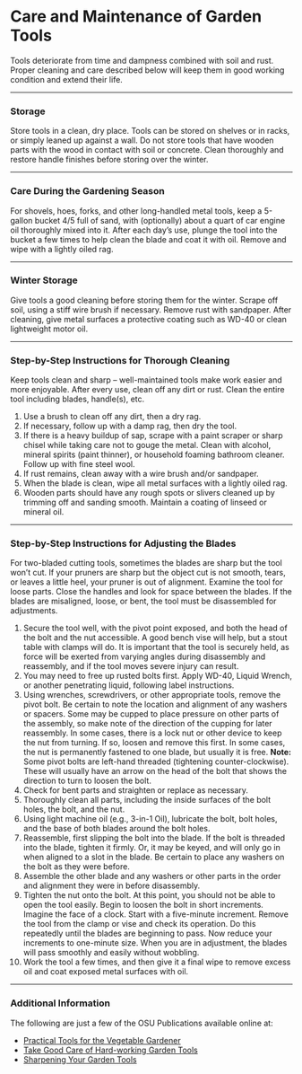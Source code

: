 # Care and Maintenance of Garden Tools

Tools deteriorate from time and dampness combined with soil and rust. Proper cleaning and care described below will keep them in good working condition and extend their life.

---

### Storage

Store tools in a clean, dry place. Tools can be stored on shelves or in racks, or simply leaned up against a wall. Do not store tools that have wooden parts with the wood in contact with soil or concrete. Clean thoroughly and restore handle finishes before storing over the winter.

---

### Care During the Gardening Season

For shovels, hoes, forks, and other long-handled metal tools, keep a 5-gallon bucket 4/5 full of sand, with (optionally) about a quart of car engine oil thoroughly mixed into it. After each day’s use, plunge the tool into the bucket a few times to help clean the blade and coat it with oil. Remove and wipe with a lightly oiled rag.

---

### Winter Storage

Give tools a good cleaning before storing them for the winter. Scrape off soil, using a stiff wire brush if necessary. Remove rust with sandpaper. After cleaning, give metal surfaces a protective coating such as WD-40 or clean lightweight motor oil.

---

### Step-by-Step Instructions for Thorough Cleaning

Keep tools clean and sharp – well-maintained tools make work easier and more enjoyable. After every use, clean off any dirt or rust. Clean the entire tool including blades, handle(s), etc.

1. Use a brush to clean off any dirt, then a dry rag.
2. If necessary, follow up with a damp rag, then dry the tool.
3. If there is a heavy buildup of sap, scrape with a paint scraper or sharp chisel while taking care not to gouge the metal. Clean with alcohol, mineral spirits (paint thinner), or household foaming bathroom cleaner. Follow up with fine steel wool.
4. If rust remains, clean away with a wire brush and/or sandpaper.
5. When the blade is clean, wipe all metal surfaces with a lightly oiled rag.
6. Wooden parts should have any rough spots or slivers cleaned up by trimming off and sanding smooth. Maintain a coating of linseed or mineral oil.

---

### Step-by-Step Instructions for Adjusting the Blades

For two-bladed cutting tools, sometimes the blades are sharp but the tool won’t cut. If your pruners are sharp but the object cut is not smooth, tears, or leaves a little heel, your pruner is out of alignment. Examine the tool for loose parts. Close the handles and look for space between the blades. If the blades are misaligned, loose, or bent, the tool must be disassembled for adjustments.

1. Secure the tool well, with the pivot point exposed, and both the head of the bolt and the nut accessible. A good bench vise will help, but a stout table with clamps will do. It is important that the tool is securely held, as force will be exerted from varying angles during disassembly and reassembly, and if the tool moves severe injury can result.
2. You may need to free up rusted bolts first. Apply WD-40, Liquid Wrench, or another penetrating liquid, following label instructions.
3. Using wrenches, screwdrivers, or other appropriate tools, remove the pivot bolt. Be certain to note the location and alignment of any washers or spacers. Some may be cupped to place pressure on other parts of the assembly, so make note of the direction of the cupping for later reassembly. In some cases, there is a lock nut or other device to keep the nut from turning. If so, loosen and remove this first. In some cases, the nut is permanently fastened to one blade, but usually it is free. **Note:** Some pivot bolts are left-hand threaded (tightening counter-clockwise). These will usually have an arrow on the head of the bolt that shows the direction to turn to loosen the bolt.
4. Check for bent parts and straighten or replace as necessary.
5. Thoroughly clean all parts, including the inside surfaces of the bolt holes, the bolt, and the nut.
6. Using light machine oil (e.g., 3-in-1 Oil), lubricate the bolt, bolt holes, and the base of both blades around the bolt holes.
7. Reassemble, first slipping the bolt into the blade. If the bolt is threaded into the blade, tighten it firmly. Or, it may be keyed, and will only go in when aligned to a slot in the blade. Be certain to place any washers on the bolt as they were before.
8. Assemble the other blade and any washers or other parts in the order and alignment they were in before disassembly.
9. Tighten the nut onto the bolt. At this point, you should not be able to open the tool easily. Begin to loosen the bolt in short increments. Imagine the face of a clock. Start with a five-minute increment. Remove the tool from the clamp or vise and check its operation. Do this repeatedly until the blades are beginning to pass. Now reduce your increments to one-minute size. When you are in adjustment, the blades will pass smoothly and easily without wobbling.
10. Work the tool a few times, and then give it a final wipe to remove excess oil and coat exposed metal surfaces with oil.

---

### Additional Information

The following are just a few of the OSU Publications available online at:

- [Practical Tools for the Vegetable Gardener](http://extension.oregonstate.edu/gardening/practical-tools-vegetable-gardener)
- [Take Good Care of Hard-working Garden Tools](http://extension.oregonstate.edu/gardening/take-good-care-hard-working-garden-tools)
- [Sharpening Your Garden Tools](http://extension.oregonstate.edu/benton/sites/default/files/sharpgdn_insights2012.pdf)
